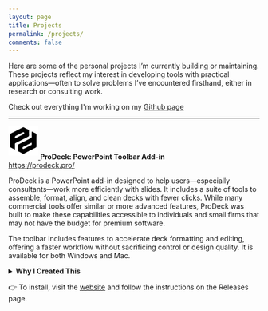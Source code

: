 ```yaml
---
layout: page
title: Projects
permalink: /projects/
comments: false
---
```


Here are some of the personal projects I’m currently building or maintaining. These projects reflect my interest in developing tools with practical applications—often to solve problems I’ve encountered firsthand, either in research or consulting work.

Check out everything I'm working on my [Github page](https://github.com/rodrigolourencofarinha)

---

<div class="project-entry">
  <a href="https://prodeck.pro/" target="_blank">
    <img src="/assets/logos/prodeck.svg" alt="ProDeck logo" style="height: 60px; margin-bottom: 0.5rem;" />
  </a>  
  <strong>ProDeck: PowerPoint Toolbar Add-in</strong><br>
  <a href="https://prodeck.pro/" target="_blank">https://prodeck.pro/</a>

  <p class="abstract-text">
    ProDeck is a PowerPoint add-in designed to help users—especially consultants—work more efficiently with slides. It includes a suite of tools to assemble, format, align, and clean decks with fewer clicks. While many commercial tools offer similar or more advanced features, ProDeck was built to make these capabilities accessible to individuals and small firms that may not have the budget for premium software.
  </p>

  <p class="abstract-text">
    The toolbar includes features to accelerate deck formatting and editing, offering a faster workflow without sacrificing control or design quality. It is available for both Windows and Mac.
  </p>

  <details>
    <summary><strong>Why I Created This</strong></summary>
    <p class="abstract-text">
        While working as a strategy consultant, I saw how much time could be saved with the right PowerPoint tools. Existing options were either too complex, missing key features, or unstable. So I built ProDeck to include only the tools I actually used—simple, reliable, and efficient for everyday slide work.
    </p>
    <p class="footnote-text">
    For the record, I have nothing against vibe coding—but this was built during solo binge-coding sessions over a boring holiday in 2021. I hope the grind proves useful to you 😌.
    </p>
  </details>

  <p class="abstract-text">
    👉 To install, visit the <a href="https://prodeck.pro/" target="_blank">website</a> and follow the instructions on the Releases page.
  </p>
</div>
